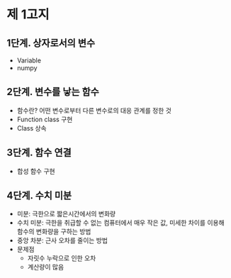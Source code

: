# 제 1고지

## 1단계. 상자로서의 변수
- Variable 
- numpy

## 2단계. 변수를 낳는 함수
- 함수란? 어떤 변수로부터 다른 변수로의 대응 관계를 정한 것
- Function class 구현
- Class 상속

## 3단계. 함수 연결
- 합성 함수 구현

## 4단계. 수치 미분
- 미분: 극한으로 짧은시간에서의 변화량
- 수치 미분: 극한을 취급할 수 없는 컴퓨터에서 매우 작은 값, 미세한 차이를 이용해 함수의 변화량을 구하는 방법
- 중앙 차분: 근사 오차를 줄이는 방법
- 문제점
    - 자릿수 누락으로 인한 오차 
    - 계산량이 많음